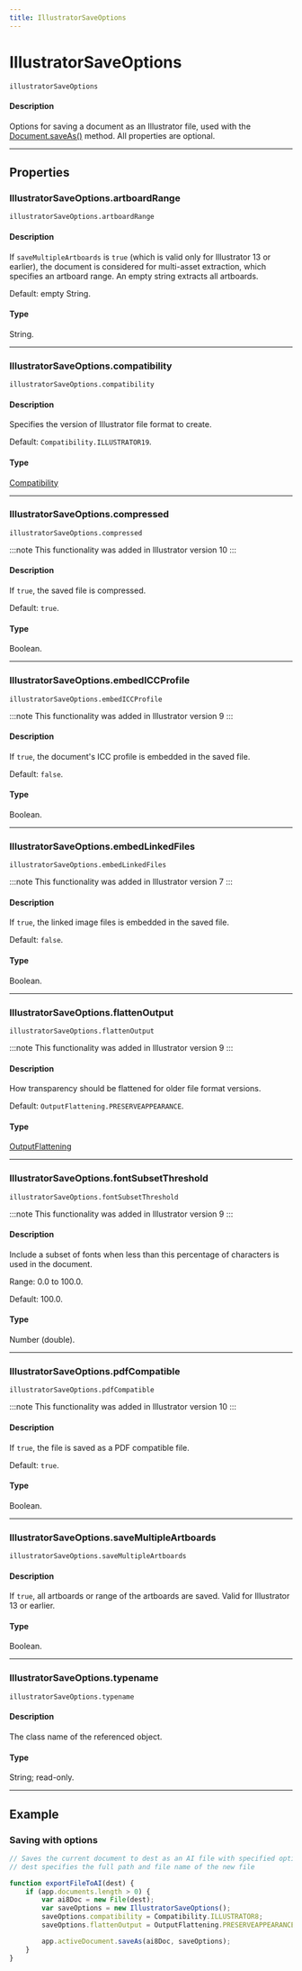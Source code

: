 ```yaml
---
title: IllustratorSaveOptions
---
```

# IllustratorSaveOptions

`illustratorSaveOptions`

#### Description

Options for saving a document as an Illustrator file, used with the [Document.saveAs()](../document#documentsaveas) method. All properties are optional.

---

## Properties

### IllustratorSaveOptions.artboardRange

`illustratorSaveOptions.artboardRange`

#### Description

If `saveMultipleArtboards` is `true` (which is valid only for Illustrator 13 or earlier), the document is considered for multi-asset extraction, which specifies an artboard range. An empty string extracts all artboards.

Default: empty String.

#### Type

String.

---

### IllustratorSaveOptions.compatibility

`illustratorSaveOptions.compatibility`

#### Description

Specifies the version of Illustrator file format to create.

Default: `Compatibility.ILLUSTRATOR19`.

#### Type

[Compatibility](../scripting-constants#compatibility)

---

### IllustratorSaveOptions.compressed

`illustratorSaveOptions.compressed`

:::note
This functionality was added in Illustrator version 10
:::


#### Description

If `true`, the saved file is compressed.

Default: `true`.

#### Type

Boolean.

---

### IllustratorSaveOptions.embedICCProfile

`illustratorSaveOptions.embedICCProfile`

:::note
This functionality was added in Illustrator version 9
:::


#### Description

If `true`, the document's ICC profile is embedded in the saved file.

Default: `false`.

#### Type

Boolean.

---

### IllustratorSaveOptions.embedLinkedFiles

`illustratorSaveOptions.embedLinkedFiles`

:::note
This functionality was added in Illustrator version 7
:::


#### Description

If `true`, the linked image files is embedded in the saved file.

Default: `false`.

#### Type

Boolean.

---

### IllustratorSaveOptions.flattenOutput

`illustratorSaveOptions.flattenOutput`

:::note
This functionality was added in Illustrator version 9
:::


#### Description

How transparency should be flattened for older file format versions.

Default: `OutputFlattening.PRESERVEAPPEARANCE`.

#### Type

[OutputFlattening](../scripting-constants#outputflattening)

---

### IllustratorSaveOptions.fontSubsetThreshold

`illustratorSaveOptions.fontSubsetThreshold`

:::note
This functionality was added in Illustrator version 9
:::


#### Description

Include a subset of fonts when less than this percentage of characters is used in the document.

Range: 0.0 to 100.0.

Default: 100.0.

#### Type

Number (double).

---

### IllustratorSaveOptions.pdfCompatible

`illustratorSaveOptions.pdfCompatible`

:::note
This functionality was added in Illustrator version 10
:::


#### Description

If `true`, the file is saved as a PDF compatible file.

Default: `true`.

#### Type

Boolean.

---

### IllustratorSaveOptions.saveMultipleArtboards

`illustratorSaveOptions.saveMultipleArtboards`

#### Description

If `true`, all artboards or range of the artboards are saved. Valid for Illustrator 13 or earlier.

#### Type

Boolean.

---

### IllustratorSaveOptions.typename

`illustratorSaveOptions.typename`

#### Description

The class name of the referenced object.

#### Type

String; read-only.

---

## Example

### Saving with options

```javascript
// Saves the current document to dest as an AI file with specified options,
// dest specifies the full path and file name of the new file

function exportFileToAI(dest) {
    if (app.documents.length > 0) {
        var ai8Doc = new File(dest);
        var saveOptions = new IllustratorSaveOptions();
        saveOptions.compatibility = Compatibility.ILLUSTRATOR8;
        saveOptions.flattenOutput = OutputFlattening.PRESERVEAPPEARANCE;

        app.activeDocument.saveAs(ai8Doc, saveOptions);
    }
}
```
